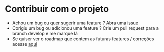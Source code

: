 # Contribuir com o projeto

- Achou um bug ou quer sugerir uma feature ? Abra uma [issue](https://github.com/Kaua3045/CHANGE-HERE/issues)
- Corigiu um bug ou adicionou uma feature ? Crie um pull request para a branch develop e me marque lá
- Se quiser ver o roadmap que contem as futuras features / correções acesse [aqui](roadmap.md)